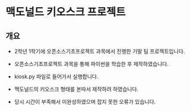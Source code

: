 # 맥도널드 키오스크 프로젝트

## 개요

- 2학년 1학기에 오픈소스기초프로젝트 과목에서 진행한 기말 팀 프로젝트입니다.
- 오픈소스기초프로젝트 과목을 통해 파이썬을 학습한 후 제작하였습니다.

- kiosk.py 파일로 들어가서 실행합니다.
- 맥도널드의 키오스크 형태를 본따서 제작하려 하였습니다.
- 당시 시간이 부족해서 미완성하였으며 잡지 못한 오류가 있습니다.